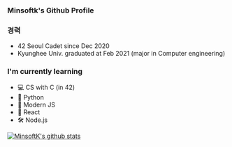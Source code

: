 ### Minsoftk's Github Profile



### 경력
- 42 Seoul Cadet since Dec 2020
- Kyunghee Univ. graduated at Feb 2021 (major in Computer engineering)

### I'm currently learning

- 💻 CS with C (in 42)
- 📕 Python
- 🌳 Modern JS
- 🥊 React
- 🛠 Node.js

[![MinsoftK's github stats](https://github-readme-stats.vercel.app/api?username=minsoftk&count_private=true&show_icons=true&theme=buefy&hide=issues,contribs)](https://github.com/anuraghazra/github-readme-stats)
